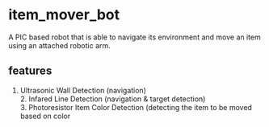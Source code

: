 # item_mover_bot
A PIC based robot that is able to navigate its environment and move an item using an attached robotic arm.

## features
1. Ultrasonic Wall Detection (navigation) <br>2. Infared Line Detection (navigation & target detection)  <br>3. Photoresistor Item Color Detection (detecting the item to be moved based on color
